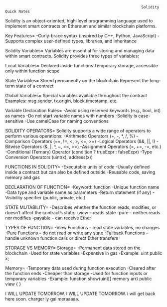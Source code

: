                                                                  Solidity Quick Notes
                                                                 
Solidity is an object-oriented, high-level programming language used to implement smart contracts on Ethereum and similar blockchain platforms.

 Key Features=
-Curly-brace syntax (inspired by C++, Python, JavaScript)
-Supports complex user-defined types, libraries, and inheritance

 Solidity Variables=
Variables are essential for storing and managing data within smart contracts. Solidity provides three types of variables:

Local Variables=
Declared inside functions
Temporary storage, accessible only within function scope

State Variables=
Stored permanently on the blockchain
Represent the long-term state of a contract

Global Variables=
Special variables available throughout the contract
Examples: msg.sender, tx.origin, block.timestamp, etc.

Variable Declaration Rules=
-Avoid using reserved keywords (e.g., bool, int) as names
-Do not start variable names with numbers
-Solidity is case-sensitive
-Use camelCase for naming conventions

SOLIDITY OPERATORS=
Solidity supports a wide range of operators to perform various operations:
-Arithmetic Operators (+, -, *, /, %)
-Comparison Operators (==, !=, <, >, <=, >=)
-Logical Operators (&&, ||, !)
-Bitwise Operators (&, |, ^, ~, <<, >>)
-Assignment Operators (=, +=, -=, etc.)
-Conditional (Ternary) Operator (condition ? trueExpr : falseExpr)
-Type Conversion Operators (uint(x), address(x))

FUNCTIONS IN SOLIDITY=
-Executable units of code
-Usually defined inside a contract but can also be defined outside
-Reusable code, saving memory and gas

DECLARATION OF FUNCTION=
-Keyword: function
-Unique function name
-Data type and variable name as parameters
-Return statement (if any)
-Visibility specifier (public, private, etc.)

STATE MUTABILITY= 
-Describes whether the function reads, modifies, or doesn’t affect the contract’s state.
-view – reads state
-pure – neither reads nor modifies
-payable – can receive Ether

TYPES OF FUNCTION=
-View Functions – read state variables, no changes
-Pure Functions – do not read or write any state
-Fallback Functions – handle unknown function calls or direct Ether transfers

STORAGE VS MEMORY=
Storage=
-Permanent data stored on the blockchain
-Used for state variables
-Expensive in gas
-Example: uint public x;

Memory=
-Temporary data used during function execution
-Cleared after the function ends
-Cheaper than storage
-Used for function inputs or temporary variables
-Example:
function show(uint[] memory arr) public view { }

I WILL UPDATE TOMORROW.
I WILL UPDATE TOMORROW.
i will get back here soon.
charger ly gai meraaaaa.


